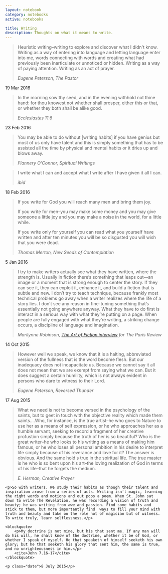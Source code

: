 ```yaml
---
layout: notebook
category: notebooks
active: notebooks

title: Writing
description: Thoughts on what it means to write.
---
```


<!--<div class="note">
<p class="date"></p>
</div>-->

<div class="note">
<blockquote>
	<p>Heuristic writing–writing to explore and discover what I didn't know. Writing as a way of entering into language and letting language enter into me, words connecting with words and creating what had previously been inarticulate or unnoticed or hidden. Writing as a way of paying attention. Writing as an act of prayer.</p>
	<cite>Eugene Peterson, <i>The Pastor</i></cite>
</blockquote>
<p class="date">19 Mar 2016</p>
</div>

<div class="note">
	<blockquote>
		<p>In the morning sow thy seed, and in the evening withhold not thine hand: for thou knowest not whether shall prosper, either this or that, or whether they both shall be alike good.</p>
		<cite>Ecclesiastes 11.6</cite>
	</blockquote>
	<p class="date">23 Feb 2016</p>
</div>

<div class="note">
	<blockquote>
		<p>You may be able to do without [writing habits] if you have genius but most of us only have talent and this is simply something that has to be assisted all the time by physical and mental habits or it dries up and blows away.</p>
		<cite>Flannery O'Connor, <i>Spiritual Writings</i></cite>
	</blockquote>
	<blockquote>
		<p>I write what I can and accept what I write after I have given it all I can.</p>
		<cite></i>ibid</i></cite>
	</blockquote>
	<p class="date">18 Feb 2016</p>
</div>

<div class="note">
	<blockquote>
		<p>If you write for God you will reach many men and bring them joy.</p>
		<p>If you write for men–you may make some money and you may give someone a little joy and you may make a noise in the world, for a little while.</p>
		<p>If you write only for yourself you can read what you yourself have written and after ten minutes you will be so disgusted you will wish that you were dead.</p>
		<cite>Thomas Merton, <i>New Seeds of Contemplation</i></cite>
	</blockquote>
	<p class="date">5 Jan 2016</p>
</div>

<div class="note">
	<blockquote>
		<p>I try to make writers actually see what they have written, where the strength is. Usually in fiction there’s something that leaps out—an image or a moment that is strong enough to center the story. If they can see it, they can exploit it, enhance it, and build a fiction that is subtle and new. I don’t try to teach technique, because frankly most technical problems go away when a writer realizes where the life of a story lies. I don’t see any reason in fine-tuning something that’s essentially not going anywhere anyway. What they have to do first is interact in a serious way with what they’re putting on a page. When people are fully engaged with what they’re writing, a striking change occurs, a discipline of language and imagination.</p>
		<cite>Marilynne Robinson, <a href="http://www.theparisreview.org/interviews/5863/the-art-of-fiction-no-198-marilynne-robinson">The Art of Fiction interview</a> for The Paris Review</cite>
	</blockquote>
	<p class="date">14 Oct 2015</p>
</div>

<div class="note">
	<blockquote>
		<p>However well we speak, we know that it is a halting, abbreviated version of the fullness that is the word become flesh. But our inadequacy does not incapacitate us. Because we cannot say it all does not mean that we are exempt from saying what we can. But it does suggest a certain humility, which is not always evident in persons who dare to witness to their Lord.</p>
		<cite>Eugene Peterson, <i>Reversed Thunder</i></cite>
	</blockquote>
	<p class="date">17 Aug 2015</p>
</div>

<div class="note">
	<blockquote>
		<p>What we need is not to become versed in the psychology of the saints, but to geet in touch with the objective reality which made them saints....Who, for instance, is the true artist–he who goes to Nature to use her as a means of self expression, or he who approaches her as a humble servant, seeking to record a fragment of her creative profustion simply because the truth of her is so beautiful? Who is the great writer–he who looks to his writing as a means of making him famous, or he who loses all personal ambition in his desire to interpret life simply because of his reverance and love for it? The answer is obvious. And the same hold s true in the spiritual life. The true master is he who is so bent upon his art–the loving realization of God in terms of his life–that he forgets the medium.</p>
		<cite>E. Herman, <i>Creative Prayer</i></cite>
	</blockquote>

	<p>So with writers. We study their habits as though their talent and inspiration arose from a series of acts. Writing isn't magic, learning the right words and motions and out pops a poem. When St. John sat down to write The Revelation, he was recording a vision of truth and beauty; he was writing from awe and passion. Find some habits and stick to them, but more importantly find  ways to fill your mind with truth and beauty and take on the role not of magician but of witness. To write truly, learn selflessness.</p>

	<blockquote>
		<p>My doctrine is not mine, but his that sent me. If any man will do his will, he shall know of the doctrine, whether it be of God, or whether I speak of myself. He that speaketh of himself seeketh his own glory; but he that seeketh his glory that sent him, the same is true, and no unrighteousness in him.</p>
		<cite>John 7.16-17</cite>
	</blockquote>

	<p class="date">8 July 2015</p>
</div>